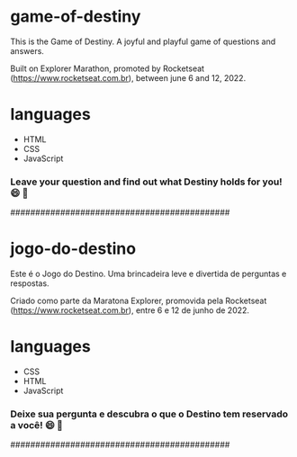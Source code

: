 # game-of-destiny

This is the Game of Destiny. A joyful and playful game of questions and answers.

Built on Explorer Marathon, promoted by Rocketseat (https://www.rocketseat.com.br), between june 6 and 12, 2022.

# languages
- HTML
- CSS
- JavaScript

### Leave your question and find out what Destiny holds for you!  😄 🔮

############################################

# jogo-do-destino

Este é o Jogo do Destino. Uma brincadeira leve e divertida de perguntas e respostas.

Criado como parte da Maratona Explorer, promovida pela Rocketseat (https://www.rocketseat.com.br), entre 6 e 12 de junho de 2022.

# languages
- CSS
- HTML
- JavaScript

### Deixe sua pergunta e descubra o que o Destino tem reservado a você! 😄 🔮

############################################